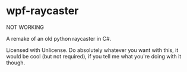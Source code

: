 # wpf-raycaster
NOT WORKING

A remake of an old python raycaster in C#. 

Licensed with Unlicense. Do absolutely whatever you want with this, it would be cool (but not required), if you tell me what you're doing with it though.

